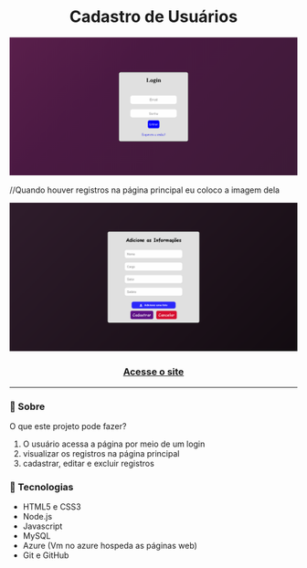 <div align="center"><h1>Cadastro de Usuários </h1></div>

<div><img src="./images/loginPage.png"></div>



//Quando houver registros na página principal eu coloco a imagem dela

<div><img src="./images/registerPage.png"></div>



<div align="center"><h3><a href="" >Acesse o site </a></h3></div>



----



### 🔖 Sobre 

O que este projeto pode fazer?

1. O usuário acessa a página por meio de um login
2. visualizar os registros na página principal
3. cadastrar, editar e excluir registros



### :rocket: Tecnologias 

- HTML5 e CSS3
- Node.js
- Javascript
- MySQL
- Azure (Vm no azure hospeda as páginas web)
- Git e GitHub



